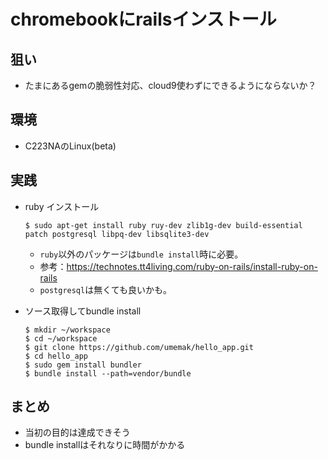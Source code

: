 # chromebookにrailsインストール

## 狙い
* たまにあるgemの脆弱性対応、cloud9使わずにできるようにならないか？

## 環境
* C223NAのLinux(beta)

## 実践
* ruby インストール
  ```
  $ sudo apt-get install ruby ruy-dev zlib1g-dev build-essential patch postgresql libpq-dev libsqlite3-dev
  ```
  - `ruby`以外のパッケージは`bundle install`時に必要。
  - 参考：https://technotes.tt4living.com/ruby-on-rails/install-ruby-on-rails
  - `postgresql`は無くても良いかも。

* ソース取得してbundle install
  ```
  $ mkdir ~/workspace
  $ cd ~/workspace
  $ git clone https://github.com/umemak/hello_app.git
  $ cd hello_app
  $ sudo gem install bundler
  $ bundle install --path=vendor/bundle
  ```

## まとめ
* 当初の目的は達成できそう
* bundle installはそれなりに時間がかかる
